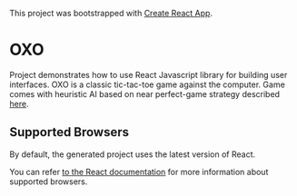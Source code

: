 This project was bootstrapped with [Create React App](https://github.com/facebookincubator/create-react-app).

# OXO
Project demonstrates how to use React Javascript library for building user interfaces. OXO is a classic tic-tac-toe game against the computer. Game comes
with heuristic AI based on near perfect-game strategy described [here](https://en.wikipedia.org/wiki/Tic-tac-toe).

## Supported Browsers

By default, the generated project uses the latest version of React.

You can refer [to the React documentation](https://reactjs.org/docs/react-dom.html#browser-support) for more information about supported browsers.
